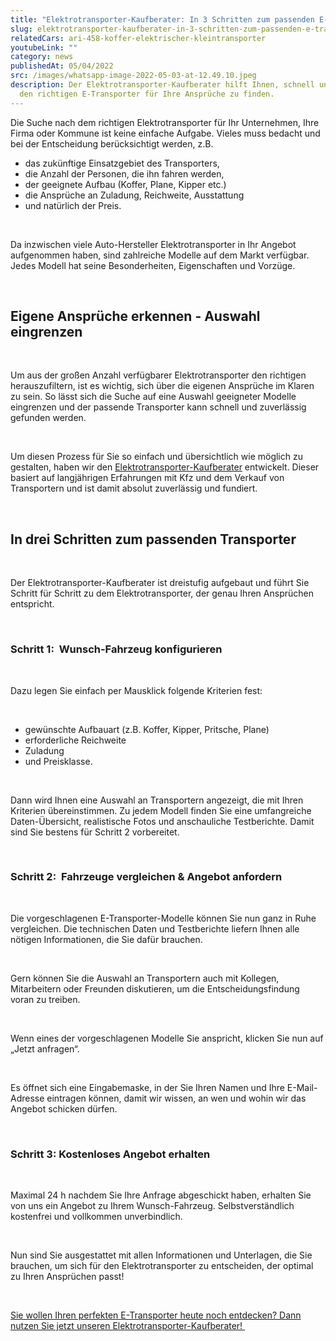 ```yaml
---
title: "Elektrotransporter-Kaufberater: In 3 Schritten zum passenden E-Transporter!"
slug: elektrotransporter-kaufberater-in-3-schritten-zum-passenden-e-transporter
relatedCars: ari-458-koffer-elektrischer-kleintransporter
youtubeLink: ""
category: news
publishedAt: 05/04/2022
src: /images/whatsapp-image-2022-05-03-at-12.49.10.jpeg
description: Der Elektrotransporter-Kaufberater hilft Ihnen, schnell und einfach
  den richtigen E-Transporter für Ihre Ansprüche zu finden.
---
```


Die Suche nach dem richtigen Elektrotransporter für Ihr Unternehmen, Ihre Firma oder Kommune ist keine einfache Aufgabe. Vieles muss bedacht und bei der Entscheidung berücksichtigt werden, z.B.

- das zukünftige Einsatzgebiet des Transporters,
- die Anzahl der Personen, die ihn fahren werden,
- der geeignete Aufbau (Koffer, Plane, Kipper etc.)
- die Ansprüche an Zuladung, Reichweite, Ausstattung
- und natürlich der Preis.

<br />

Da inzwischen viele Auto-Hersteller Elektrotransporter in Ihr Angebot aufgenommen haben, sind zahlreiche Modelle auf dem Markt verfügbar. Jedes Modell hat seine Besonderheiten, Eigenschaften und Vorzüge.

<br />

## Eigene Ansprüche erkennen - Auswahl eingrenzen

<br />

Um aus der großen Anzahl verfügbarer Elektrotransporter den richtigen herauszufiltern, ist es wichtig, sich über die eigenen Ansprüche im Klaren zu sein. So lässt sich die Suche auf eine Auswahl geeigneter Modelle eingrenzen und der passende Transporter kann schnell und zuverlässig gefunden werden.

<br />

Um diesen Prozess für Sie so einfach und übersichtlich wie möglich zu gestalten, haben wir den [Elektrotransporter-Kaufberater](https://preview-elektrotransporter-vergleich.vercel.app/caradvisor) entwickelt. Dieser basiert auf langjährigen Erfahrungen mit Kfz und dem Verkauf von Transportern und ist damit absolut zuverlässig und fundiert.

<br />

## In drei Schritten zum passenden Transporter

<br />

Der Elektrotransporter-Kaufberater ist dreistufig aufgebaut und führt Sie Schritt für Schritt zu dem Elektrotransporter, der genau Ihren Ansprüchen entspricht.

<br />

### Schritt 1:  Wunsch-Fahrzeug konfigurieren

<br />

Dazu legen Sie einfach per Mausklick folgende Kriterien fest:

<br />

- gewünschte Aufbauart (z.B. Koffer, Kipper, Pritsche, Plane)
- erforderliche Reichweite
- Zuladung
- und Preisklasse.

<br />

Dann wird Ihnen eine Auswahl an Transportern angezeigt, die mit Ihren Kriterien übereinstimmen. Zu jedem Modell finden Sie eine umfangreiche Daten-Übersicht, realistische Fotos und anschauliche Testberichte. Damit sind Sie bestens für Schritt 2 vorbereitet.

<br />

### Schritt 2:  Fahrzeuge vergleichen & Angebot anfordern

<br />

Die vorgeschlagenen E-Transporter-Modelle können Sie nun ganz in Ruhe vergleichen. Die technischen Daten und Testberichte liefern Ihnen alle nötigen Informationen, die Sie dafür brauchen.

<br />

Gern können Sie die Auswahl an Transportern auch mit Kollegen, Mitarbeitern oder Freunden diskutieren, um die Entscheidungsfindung voran zu treiben.

<br />

Wenn eines der vorgeschlagenen Modelle Sie anspricht, klicken Sie nun auf „Jetzt anfragen“.

<br />

Es öffnet sich eine Eingabemaske, in der Sie Ihren Namen und Ihre E-Mail-Adresse eintragen können, damit wir wissen, an wen und wohin wir das Angebot schicken dürfen.

<br />

### Schritt 3: Kostenloses Angebot erhalten

<br />

Maximal 24 h nachdem Sie Ihre Anfrage abgeschickt haben, erhalten Sie von uns ein Angebot zu Ihrem Wunsch-Fahrzeug. Selbstverständlich kostenfrei und vollkommen unverbindlich.

<br />

Nun sind Sie ausgestattet mit allen Informationen und Unterlagen, die Sie brauchen, um sich für den Elektrotransporter zu entscheiden, der optimal zu Ihren Ansprüchen passt!

<br />

[Sie wollen Ihren perfekten E-Transporter heute noch entdecken? Dann nutzen Sie jetzt unseren Elektrotransporter-Kaufberater! ](https://preview-elektrotransporter-vergleich.vercel.app/caradvisor)
